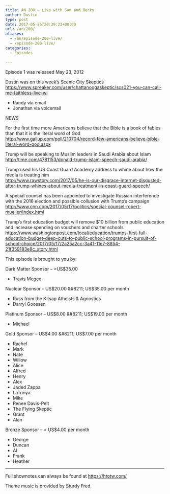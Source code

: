 ```yaml
---
title: AN 200 – Live with Sam and Becky
author: Dustin
type: post
date: 2017-05-25T20:39:23+00:00
url: /an/200/
aliases:
  - /an/episode-200-live/
  - /episode-200-live/
categories:
  - Episodes

---
```

<div id="buzzsprout-player-10552912"></div><script src="https://www.buzzsprout.com/1983601/10552912-episode-200-live-with-sam-and-becky.js?container_id=buzzsprout-player-10552912&player=small" type="text/javascript" charset="utf-8"></script>

<!--more-->

Episode 1 was released May 23, 2012

Dustin was on this week&#8217;s Scenic City Skeptics  
<https://www.spreaker.com/user/chattanoogaskeptic/scs021-you-can-call-me-faithless-live-wi>

* Randy via email  
* Jonathan via voicemail

NEWS

For the first time more Americans believe that the Bible is a book of fables than that it is the literal word of God  
<http://www.gallup.com/poll/210704/record-few-americans-believe-bible-literal-word-god.aspx>

Trump will be speaking to Muslim leaders in Saudi Arabia about Islam  
<http://time.com/4781153/donald-trump-islam-speech-saudi-arabia/>

Trump used his US Coast Guard Academy address to whine about how the media is treating him  
<http://www.rawstory.com/2017/05/he-is-our-disgrace-internet-disgusted-after-trump-whines-about-media-treatment-in-coast-guard-speech/>

A special counsel has been appointed to investigate Russian interference with the 2016 election and possible collusion with Trump&#8217;s campaign  
<http://www.cnn.com/2017/05/17/politics/special-counsel-robert-mueller/index.html>

Trump&#8217;s first education budget will remove $10 billion from public education and increase spending on vouchers and charter schools  
<https://www.washingtonpost.com/local/education/trumps-first-full-education-budget-deep-cuts-to-public-school-programs-in-pursuit-of-school-choice/2017/05/17/2a25a2cc-3a41-11e7-8854-21f359183e8c_story.html>

This episode is brought to you by:

Dark Matter Sponsor &#8211; >US$35.00  
* Travis Megee  

Nuclear Sponsor &#8211; US$20.00 &#8211; US$35.00 per month  
* Russ from the Kitsap Atheists & Agnostics  
* Darryl Goossen  

Platinum Sponsor &#8211; US$8.00 &#8211; US$19.00 per month  
* Michael  

Gold Sponsor &#8211; US$4.00 &#8211; US$7.00 per month  
* Rachel  
* Mark  
* Nate  
* Willow  
* Alice  
* Alfred  
* Henry  
* Alex  
* Jaded Zappa  
* LaTonya  
* Mike  
* Renee Davis-Pelt  
* The Flying Skeptic  
* Grant  
* Alan  

Bronze Sponsor &#8211; < US$4.00 per month  
* George  
* Duncan  
* Al  
* Frank  
* Heather

<hr width="500" />

Full shownotes can always be found at <https://htotw.com/>  

Theme music is provided by Sturdy Fred.